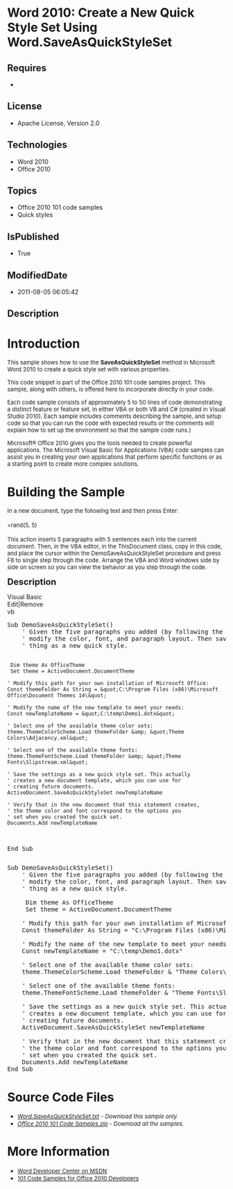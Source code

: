 # Word 2010: Create a New Quick Style Set Using Word.SaveAsQuickStyleSet
## Requires
* 
## License
* Apache License, Version 2.0
## Technologies
* Word 2010
* Office 2010
## Topics
* Office 2010 101 code samples
* Quick styles
## IsPublished
* True
## ModifiedDate
* 2011-08-05 06:05:42
## Description

<h1>Introduction</h1>
<p><span style="font-size:small">This sample shows how to use the <strong>SaveAsQuickStyleSet
</strong>method in Microsoft Word 2010 to create a quick style set with various properties.</span></p>
<p><span style="font-size:small">This code snippet is part of the Office 2010 101 code samples project. This sample, along with others, is offered here to incorporate directly in your code.</span></p>
<p><span style="font-size:small">Each code sample consists of approximately 5 to 50 lines of code demonstrating a distinct feature or feature set, in either VBA or both VB and C# (created in Visual Studio 2010). Each sample includes comments describing the
 sample, and setup code so that you can run the code with expected results or the comments will explain how to set up the environment so that the sample code runs.)</span></p>
<p><span style="font-size:small">Microsoft&reg; Office 2010 gives you the tools needed to create powerful applications. The Microsoft Visual Basic for Applications (VBA) code samples can assist you in creating your own applications that perform specific functions
 or as a starting point to create more complex solutions.</span></p>
<h1><span>Building the Sample</span></h1>
<p><span style="font-size:small">In a new document, type the following text and then press Enter:</span><br>
<br>
<span style="font-size:small">=rand(5, 5)</span><br>
<br>
<span style="font-size:small">This action inserts 5 paragraphs with 5 sentences each into the current document. Then, in the VBA editor, in the ThisDocument class, copy in this code, and place the cursor within the DemoSaveAsQuickStyleSet procedure and press
 F8 to single step through the code. Arrange the VBA and Word windows side by side on screen so you can view the behavior as you step through the code.</span></p>
<p><span style="font-size:20px; font-weight:bold">Description</span></p>
<div class="scriptcode">
<div class="pluginEditHolder" pluginCommand="mceScriptCode">
<div class="title"><span>Visual Basic</span></div>
<div class="pluginLinkHolder"><span class="pluginEditHolderLink">Edit</span>|<span class="pluginRemoveHolderLink">Remove</span></div>
<span class="hidden">vb</span>
<pre class="hidden">Sub DemoSaveAsQuickStyleSet()
    ' Given the five paragraphs you added (by following the instructions),
    ' modify the color, font, and paragraph layout. Then save the whole
    ' thing as a new quick style.
    
     Dim theme As OfficeTheme
     Set theme = ActiveDocument.DocumentTheme
    
    ' Modify this path for your own installation of Microsoft Office:
    Const themeFolder As String = &quot;C:\Program Files (x86)\Microsoft Office\Document Themes 14\&quot;
   
    ' Modify the name of the new template to meet your needs:
    Const newTemplateName = &quot;C:\temp\Demo1.dotx&quot;
    
    ' Select one of the available theme color sets:
    theme.ThemeColorScheme.Load themeFolder &amp; &quot;Theme Colors\Adjacency.xml&quot;
   
    ' Select one of the available theme fonts:
    theme.ThemeFontScheme.Load themeFolder &amp; &quot;Theme Fonts\Slipstream.xml&quot;
   
    ' Save the settings as a new quick style set. This actually
    ' creates a new document template, which you can use for
    ' creating future documents.
    ActiveDocument.SaveAsQuickStyleSet newTemplateName
   
    ' Verify that in the new document that this statement creates,
    ' the theme color and font correspond to the options you
    ' set when you created the quick set.
    Documents.Add newTemplateName
End Sub</pre>
<div class="preview">
<pre class="vb"><span class="visualBasic__keyword">Sub</span>&nbsp;DemoSaveAsQuickStyleSet()&nbsp;
&nbsp;&nbsp;&nbsp;&nbsp;<span class="visualBasic__com">'&nbsp;Given&nbsp;the&nbsp;five&nbsp;paragraphs&nbsp;you&nbsp;added&nbsp;(by&nbsp;following&nbsp;the&nbsp;instructions),</span>&nbsp;
&nbsp;&nbsp;&nbsp;&nbsp;<span class="visualBasic__com">'&nbsp;modify&nbsp;the&nbsp;color,&nbsp;font,&nbsp;and&nbsp;paragraph&nbsp;layout.&nbsp;Then&nbsp;save&nbsp;the&nbsp;whole</span>&nbsp;
&nbsp;&nbsp;&nbsp;&nbsp;<span class="visualBasic__com">'&nbsp;thing&nbsp;as&nbsp;a&nbsp;new&nbsp;quick&nbsp;style.</span>&nbsp;
&nbsp;&nbsp;&nbsp;&nbsp;&nbsp;
&nbsp;&nbsp;&nbsp;&nbsp;&nbsp;<span class="visualBasic__keyword">Dim</span>&nbsp;theme&nbsp;<span class="visualBasic__keyword">As</span>&nbsp;OfficeTheme&nbsp;
&nbsp;&nbsp;&nbsp;&nbsp;&nbsp;<span class="visualBasic__keyword">Set</span>&nbsp;theme&nbsp;=&nbsp;ActiveDocument.DocumentTheme&nbsp;
&nbsp;&nbsp;&nbsp;&nbsp;&nbsp;
&nbsp;&nbsp;&nbsp;&nbsp;<span class="visualBasic__com">'&nbsp;Modify&nbsp;this&nbsp;path&nbsp;for&nbsp;your&nbsp;own&nbsp;installation&nbsp;of&nbsp;Microsoft&nbsp;Office:</span>&nbsp;
&nbsp;&nbsp;&nbsp;&nbsp;<span class="visualBasic__keyword">Const</span>&nbsp;themeFolder&nbsp;<span class="visualBasic__keyword">As</span>&nbsp;<span class="visualBasic__keyword">String</span>&nbsp;=&nbsp;&quot;C:\Program&nbsp;Files&nbsp;(x86)\Microsoft&nbsp;Office\Document&nbsp;Themes&nbsp;<span class="visualBasic__number">14</span>\&quot;&nbsp;
&nbsp;&nbsp;&nbsp;&nbsp;
&nbsp;&nbsp;&nbsp;&nbsp;<span class="visualBasic__com">'&nbsp;Modify&nbsp;the&nbsp;name&nbsp;of&nbsp;the&nbsp;new&nbsp;template&nbsp;to&nbsp;meet&nbsp;your&nbsp;needs:</span>&nbsp;
&nbsp;&nbsp;&nbsp;&nbsp;<span class="visualBasic__keyword">Const</span>&nbsp;newTemplateName&nbsp;=&nbsp;<span class="visualBasic__string">&quot;C:\temp\Demo1.dotx&quot;</span>&nbsp;
&nbsp;&nbsp;&nbsp;&nbsp;&nbsp;
&nbsp;&nbsp;&nbsp;&nbsp;<span class="visualBasic__com">'&nbsp;Select&nbsp;one&nbsp;of&nbsp;the&nbsp;available&nbsp;theme&nbsp;color&nbsp;sets:</span>&nbsp;
&nbsp;&nbsp;&nbsp;&nbsp;theme.ThemeColorScheme.Load&nbsp;themeFolder&nbsp;&amp;&nbsp;<span class="visualBasic__string">&quot;Theme&nbsp;Colors\Adjacency.xml&quot;</span>&nbsp;
&nbsp;&nbsp;&nbsp;&nbsp;
&nbsp;&nbsp;&nbsp;&nbsp;<span class="visualBasic__com">'&nbsp;Select&nbsp;one&nbsp;of&nbsp;the&nbsp;available&nbsp;theme&nbsp;fonts:</span>&nbsp;
&nbsp;&nbsp;&nbsp;&nbsp;theme.ThemeFontScheme.Load&nbsp;themeFolder&nbsp;&amp;&nbsp;<span class="visualBasic__string">&quot;Theme&nbsp;Fonts\Slipstream.xml&quot;</span>&nbsp;
&nbsp;&nbsp;&nbsp;&nbsp;
&nbsp;&nbsp;&nbsp;&nbsp;<span class="visualBasic__com">'&nbsp;Save&nbsp;the&nbsp;settings&nbsp;as&nbsp;a&nbsp;new&nbsp;quick&nbsp;style&nbsp;set.&nbsp;This&nbsp;actually</span>&nbsp;
&nbsp;&nbsp;&nbsp;&nbsp;<span class="visualBasic__com">'&nbsp;creates&nbsp;a&nbsp;new&nbsp;document&nbsp;template,&nbsp;which&nbsp;you&nbsp;can&nbsp;use&nbsp;for</span>&nbsp;
&nbsp;&nbsp;&nbsp;&nbsp;<span class="visualBasic__com">'&nbsp;creating&nbsp;future&nbsp;documents.</span>&nbsp;
&nbsp;&nbsp;&nbsp;&nbsp;ActiveDocument.SaveAsQuickStyleSet&nbsp;newTemplateName&nbsp;
&nbsp;&nbsp;&nbsp;&nbsp;
&nbsp;&nbsp;&nbsp;&nbsp;<span class="visualBasic__com">'&nbsp;Verify&nbsp;that&nbsp;in&nbsp;the&nbsp;new&nbsp;document&nbsp;that&nbsp;this&nbsp;statement&nbsp;creates,</span>&nbsp;
&nbsp;&nbsp;&nbsp;&nbsp;<span class="visualBasic__com">'&nbsp;the&nbsp;theme&nbsp;color&nbsp;and&nbsp;font&nbsp;correspond&nbsp;to&nbsp;the&nbsp;options&nbsp;you</span>&nbsp;
&nbsp;&nbsp;&nbsp;&nbsp;<span class="visualBasic__com">'&nbsp;set&nbsp;when&nbsp;you&nbsp;created&nbsp;the&nbsp;quick&nbsp;set.</span>&nbsp;
&nbsp;&nbsp;&nbsp;&nbsp;Documents.Add&nbsp;newTemplateName&nbsp;
<span class="visualBasic__keyword">End</span>&nbsp;<span class="visualBasic__keyword">Sub</span></pre>
</div>
</div>
</div>
<h1><span>Source Code Files</span></h1>
<ul>
<li><span style="font-size:small"><em><em><a id="26244" href="/site/view/file/26244/1/Word.SaveAsQuickStyleSet.txt">Word.SaveAsQuickStyleSet.txt</a>&nbsp;- Download this sample only.<br>
</em></em></span></li><li><span style="font-size:small"><em><em><a id="26245" href="/site/view/file/26245/1/Office%202010%20101%20Code%20Samples.zip">Office 2010 101 Code Samples.zip</a>&nbsp;- Download all the samples.</em></em></span>
</li></ul>
<h1>More Information</h1>
<ul>
<li><span style="font-size:small"><a href="http://msdn.microsoft.com/en-us/office/aa905482">Word Developer Center on MSDN</a></span>
</li><li><span style="font-size:small"><a href="http://msdn.microsoft.com/en-us/office/hh360994">101 Code Samples for Office 2010 Developers</a></span>
</li></ul>
